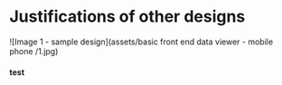# Justifications of other designs

![Image 1 - sample design](assets/basic front end data viewer - mobile phone /1.jpg)

#### test

